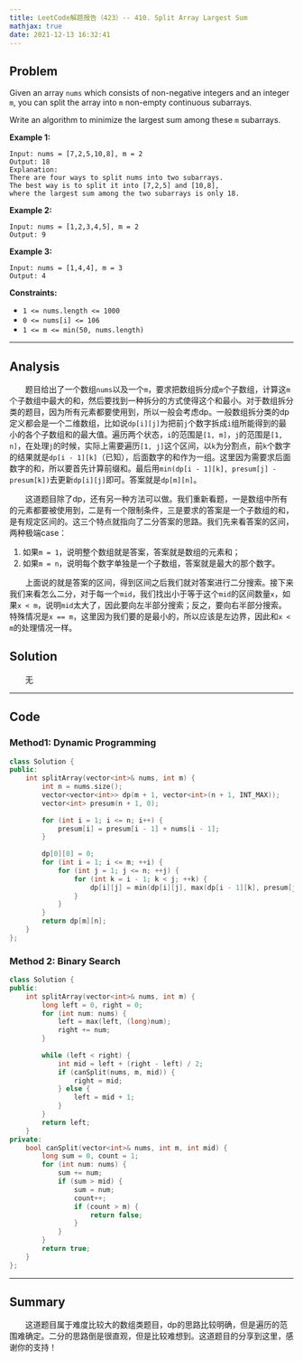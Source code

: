 ```yaml
---
title: LeetCode解题报告（423）-- 410. Split Array Largest Sum
mathjax: true
date: 2021-12-13 16:32:41
---
```


## Problem

Given an array `nums` which consists of non-negative integers and an integer `m`, you can split the array into `m` non-empty continuous subarrays.

Write an algorithm to minimize the largest sum among these `m` subarrays.

<!-- more -->

**Example 1:**

```
Input: nums = [7,2,5,10,8], m = 2
Output: 18
Explanation:
There are four ways to split nums into two subarrays.
The best way is to split it into [7,2,5] and [10,8],
where the largest sum among the two subarrays is only 18.
```

**Example 2:**

```
Input: nums = [1,2,3,4,5], m = 2
Output: 9
```

**Example 3:**

```
Input: nums = [1,4,4], m = 3
Output: 4
```

**Constraints:**

- `1 <= nums.length <= 1000`
- `0 <= nums[i] <= 106`
- `1 <= m <= min(50, nums.length)`

------

## Analysis

&emsp;&emsp;题目给出了一个数组`nums`以及一个`m`，要求把数组拆分成`m`个子数组，计算这`m`个子数组中最大的和，然后要找到一种拆分的方式使得这个和最小。对于数组拆分类的题目，因为所有元素都要使用到，所以一般会考虑dp。一般数组拆分类的dp定义都会是一个二维数组，比如说`dp[i][j]`为把前`j`个数字拆成`i`组所能得到的最小的各个子数组和的最大值。遍历两个状态，`i`的范围是`[1, m]`，`j`的范围是`[1, n]`，在处理`j`的时候，实际上需要遍历`[1, j]`这个区间，以`k`为分割点，前`k`个数字的结果就是`dp[i - 1][k]`（已知），后面数字的和作为一组。这里因为需要求后面数字的和，所以要首先计算前缀和。最后用`min(dp[i - 1][k], presum[j] - presum[k])`去更新`dp[i][j]`即可。答案就是`dp[m][n]`。

&emsp;&emsp;这道题目除了dp，还有另一种方法可以做。我们重新看题，一是数组中所有的元素都要被使用到，二是有一个限制条件，三是要求的答案是一个子数组的和，是有规定区间的。这三个特点就指向了二分答案的思路。我们先来看答案的区间，两种极端case：

1. 如果`m = 1`，说明整个数组就是答案，答案就是数组的元素和；
2. 如果`m = n`，说明每个数字单独是一个子数组，答案就是最大的那个数字。

&emsp;&emsp;上面说的就是答案的区间，得到区间之后我们就对答案进行二分搜索。接下来我们来看怎么二分，对于每一个`mid`，我们找出小于等于这个`mid`的区间数量`x`，如果`x < m`，说明`mid`太大了，因此要向左半部分搜索；反之，要向右半部分搜索。特殊情况是`x == m`，这里因为我们要的是最小的，所以应该是左边界，因此和`x < m`的处理情况一样。

## Solution

&emsp;&emsp;无

------

## Code

### Method1: Dynamic Programming

```c++
class Solution {
public:
    int splitArray(vector<int>& nums, int m) {
        int n = nums.size();
        vector<vector<int>> dp(m + 1, vector<int>(n + 1, INT_MAX));
        vector<int> presum(n + 1, 0);
        
        for (int i = 1; i <= n; i++) {
            presum[i] = presum[i - 1] + nums[i - 1];
        }
        
        dp[0][0] = 0;
        for (int i = 1; i <= m; ++i) {
            for (int j = 1; j <= n; ++j) {
                for (int k = i - 1; k < j; ++k) {
                    dp[i][j] = min(dp[i][j], max(dp[i - 1][k], presum[j] - presum[k]));
                }
            }
        }
        return dp[m][n];
    }
};
```



### Method 2: Binary Search

```c++
class Solution {
public:
    int splitArray(vector<int>& nums, int m) {
        long left = 0, right = 0;
        for (int num: nums) {
            left = max(left, (long)num);
            right += num;
        }
        
        while (left < right) {
            int mid = left + (right - left) / 2;
            if (canSplit(nums, m, mid)) {
                right = mid;
            } else {
                left = mid + 1;
            }
        }
        return left;
    }
private:
    bool canSplit(vector<int>& nums, int m, int mid) {
        long sum = 0, count = 1;
        for (int num: nums) {
            sum += num;
            if (sum > mid) {
                sum = num;
                count++;
                if (count > m) {
                    return false;
                }
            }
        }
        return true;
    }
};
```

------

## Summary

&emsp;&emsp;这道题目属于难度比较大的数组类题目，dp的思路比较明确，但是遍历的范围难确定。二分的思路倒是很直观，但是比较难想到。这道题目的分享到这里，感谢你的支持！
